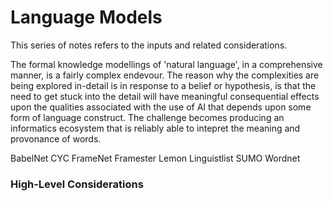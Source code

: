 # Language Models

This series of notes refers to the inputs and related considerations.  

The formal knowledge modellings of 'natural language', in a comprehensive manner, is a fairly complex endevour.  The reason why the complexities are being explored in-detail is in response to a belief or hypothesis, is that the need to get stuck into the detail will have meaningful consequential effects upon the qualities associated with the use of AI that depends upon some form of language construct.  The challenge becomes producing an informatics ecosystem that is reliably able to intepret the meaning and provonance of words.

BabelNet
CYC
FrameNet
Framester
Lemon
Linguistlist
SUMO
Wordnet


### High-Level Considerations

